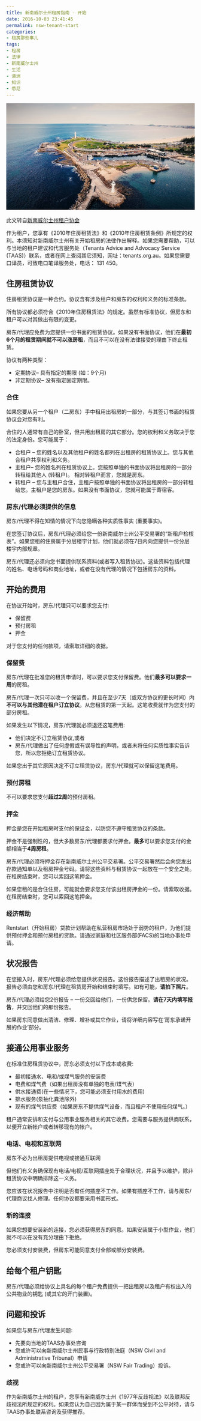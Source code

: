 ```yaml
---
title: 新南威尔士州租房指南 - 开始
date: 2016-10-03 23:41:45
permalink: nsw-tenant-start
categories:
- 租房那些事儿
tags:
- 租房
- 法律
- 新南威尔士州
- 生活
- 澳洲
- 知识
- 悉尼
---
```


![悉尼租房](/uploads/2016/10/wollongong.jpg)

此文转自[新南威尔士州租户协会](http://www.tenants.org.au/)

作为租户，您享有《2010年住房租赁法》和《2010年住房租赁条例》所规定的权利。本须知对新南威尔士州有关开始租房的法律作出解释。如果您需要帮助，可以与当地的租户建议和代言服务处（Tenants Advice and Advocacy Service (TAAS)）联系，或者在网上查阅其它须知，网址：tenants.org.au。如果您需要口译员，可致电口笔译服务处，电话： 131 450。
<!-- more -->
## 住房租赁协议

住房租赁协议是一种合约。协议含有涉及租户和房东的权利和义务的标准条款。

所有协议都必须符合《2010年住房租赁法》的规定。虽然有标准协议，但房东和租户可以对其做出有限的变更。

房东/代理应免费为您提供一份书面的租赁协议。如果没有书面协议，他们在**最初6个月的租赁期间就不可以涨房租**，而且不可以在没有法律接受的理由下终止租赁。

协议有两种类型：

- 定期协议– 具有指定的期限 (如：9个月)
- 非定期协议– 没有指定固定期限。

### 合住

如果您要从另一个租户（二房东）手中租用出租房的一部分，与其签订书面的租赁协议会对您有利。

合住的人通常有自己的卧室，但共用出租房的其它部分。您的权利和义务取决于您的法定身份。您可能属于：

- 合租户 – 您的姓名以及其他租户的姓名都列在出租房的租赁协议上。您与其他合租户共享权利和义务。
- 主租户– 您的姓名列在租赁协议上。您按照单独的书面协议将出租房的一部分转租给其他人 (转租户)。    相对转租户而言，您就是房东。
- 转租户 – 您与主租户合住，主租户按照单独的书面协议将出租房的一部分转租给您。主租户是您的房东。如果没有书面协议，您就可能属于寄宿客。

### 房东/代理必须提供的信息

房东/代理不得在知情的情况下向您隐瞒各种实质性事实 (重要事实)。

在您签订协议后，房东/代理必须给您一份新南威尔士州公平交易署的“新租户检核表”。如果您租的住房属于分层楼宇计划，他们就必须在7日内向您提供一份分层楼宇内部规章。

房东/代理还必须向您书面提供联系资料(或者写入租赁协议)。这些资料包括代理的姓名、电话号码和商业地址，或者在没有代理的情况下包括房东的资料。

## 开始的费用

在协议开始时，房东/代理只可以要求您支付:

- 保留费
- 预付房租
- 押金

对于您支付的任何款项，请索取详细的收据。

### 保留费

房东/代理在批准您的租赁申请时，可以要求您支付保留费。他们**最多可以要求一周**的房租。

房东/代理一次只可以收一个保留费，并且在至少7天（或双方协议的更长时间）内**不可以与其他潜在租户订立协议**。从您租赁的第一天起。这笔收费就作为您支付的部分房租。

如果发生以下情况，房东/代理就必须退还这笔费用:

- 他们决定不订立租赁协议,或者
- 房东/代理做出了任何虚假或有误导性的声明，或者未将任何实质性事实告诉您，所以您拒绝订立租赁协议。

如果您出于其它原因决定不订立租赁协议，房东/代理就可以保留这笔费用。

### 预付房租

不可以要求您支付**超过2周**的预付房租。

### 押金

押金是您在开始租房时支付的保证金，以防您不遵守租赁协议的条款。

押金不是强制性的，但大多数房东/代理都要求付押金。**最多**可以要求您支付的金额相当于**4周房租**。

房东/代理必须将押金存在新南威尔士州公平交易署。公平交易署然后会向您发出存款通知单以及租房押金号码。请将这些资料与租赁协议一起放在一个安全之处。在租房结束时，您可以索回这笔押金。

如果您租的是合住住房，可能就会要求您支付该出租房押金的一份。请索取收据。在租房结束时，您可以索回这笔押金。

### 经济帮助

Rentstart（开始租房）贷款计划帮助在私营租房市场处于弱势的租户，为他们提供预付押金和预付房租的贷款。请通过家庭和社区服务部(FACS)的当地办事处申请。

## 状况报告

在您搬入时，房东/代理必须给您提供状况报告。这份报告描述了出租房的状况。报告必须由您和房东/代理在租赁房开始和结束时填写。如有可能，**请拍下照片**。

房东/代理必须给您2份报告 – 一份交回给他们，一份供您保留。**请在7天内填写报告**，幷交回他们的那份报告。

如果房东同意做出清洁、修理、增补或其它作业，请将详细内容写在‘房东承诺开展的作业’部分。

## 接通公用事业服务

在标准住房租赁协议中，房东必须支付以下成本或收费:

- 最初接通水、电和/或煤气服务的安装费
- 电费和煤气费（如果出租房没有单独的电表/煤气表）
- 供水接通费(在一些情况下，您可能必须支付用水的费用)
- 排水服务(泵抽化粪池除外)
- 现有的煤气供应费（如果房东不提供煤气设备，而且租户不使用任何煤气。）

租户通常安排和支付与公用事业服务相关的其它收费。您需要与服务提供商联系，以便开立新帐户或者转移现有的帐户。

### 电话、电视和互联网

房东不必为出租房提供电视或接通互联网

但他们有义务确保现有电话/电视/互联网插座处于合理状况，幷且予以维护，除非租赁协议中明确排除这一义务。

您应该在状况报告中注明是否有任何插座不工作。如果有插座不工作，请与房东/代理商议找人修理。任何协议都要采用书面形式。

### 新的连接

如果您想要安装新的连接，您必须获得房东的同意。如果安装属于小型作业，他们就不可以在没有充分理由下拒绝。

您必须支付安装费，但房东可能同意支付全部或部分安装费。

## 给每个租户钥匙

房东/代理必须给协议上具名的每个租户免费提供一把出租房以及租户有权出入的公共物业的钥匙 (或其它的开门装置)。

## 问题和投诉

如果您与房东/代理发生问题:

- 先要向当地的TAAS办事处咨询
- 您或许可以向新南威尔士州民事与行政特别法庭（NSW Civil and Administrative Tribunal）申请
- 您或许可以向新南威尔士州公平交易署（NSW Fair Trading）投诉。

### 歧视

作为新南威尔士州的租户，您享有新南威尔士州《1977年反歧视法》以及联邦反歧视法所规定的权利。如果您认为自己因为属于某一群体而受到不公平对待，请与TAAS办事处联系咨询及获得推荐。
